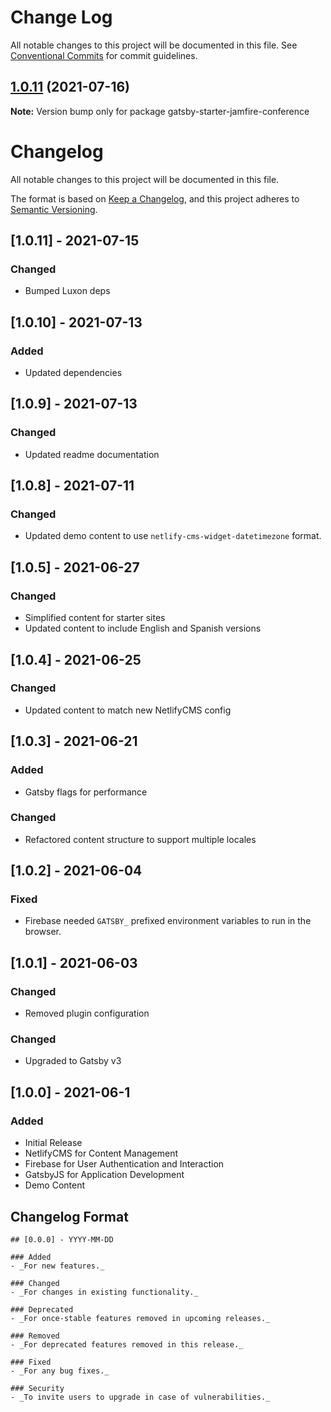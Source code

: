 # Change Log

All notable changes to this project will be documented in this file.
See [Conventional Commits](https://conventionalcommits.org) for commit guidelines.

## [1.0.11](https://github.com/jamfire/jamfire/compare/gatsby-starter-jamfire-conference@1.0.10...gatsby-starter-jamfire-conference@1.0.11) (2021-07-16)

**Note:** Version bump only for package gatsby-starter-jamfire-conference





# Changelog

All notable changes to this project will be documented in this file.

The format is based on [Keep a Changelog](https://keepachangelog.com/en/1.0.0/),
and this project adheres to [Semantic Versioning](https://semver.org/spec/v2.0.0.html).

## [1.0.11] - 2021-07-15

### Changed

- Bumped Luxon deps
## [1.0.10] - 2021-07-13

### Added

- Updated dependencies

## [1.0.9] - 2021-07-13

### Changed

- Updated readme documentation
## [1.0.8] - 2021-07-11

### Changed

- Updated demo content to use `netlify-cms-widget-datetimezone` format.

## [1.0.5] - 2021-06-27

### Changed

- Simplified content for starter sites
- Updated content to include English and Spanish versions

## [1.0.4] - 2021-06-25

### Changed

- Updated content to match new NetlifyCMS config

## [1.0.3] - 2021-06-21

### Added

- Gatsby flags for performance

### Changed

- Refactored content structure to support multiple locales

## [1.0.2] - 2021-06-04

### Fixed

- Firebase needed `GATSBY_` prefixed environment variables to run in the browser.

## [1.0.1] - 2021-06-03

### Changed

- Removed plugin configuration

### Changed

- Upgraded to Gatsby v3

## [1.0.0] - 2021-06-1

### Added

- Initial Release
- NetlifyCMS for Content Management
- Firebase for User Authentication and Interaction
- GatsbyJS for Application Development
- Demo Content

## Changelog Format

```
## [0.0.0] - YYYY-MM-DD

### Added
- _For new features._

### Changed
- _For changes in existing functionality._

### Deprecated
- _For once-stable features removed in upcoming releases._

### Removed
- _For deprecated features removed in this release._

### Fixed
- _For any bug fixes._

### Security
- _To invite users to upgrade in case of vulnerabilities._
```
